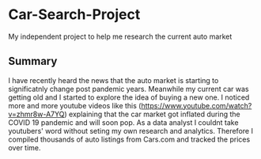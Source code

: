 # Car-Search-Project
My independent project to help me research the current auto market
## Summary
I have recently heard the news that the auto market is starting to significatnly change post pandemic years. Meanwhile my current car was getting old and I started to explore the idea of buying a new one. I noticed more and more youtube videos like this (https://www.youtube.com/watch?v=zhmr8w-A7YQ) explaining that the car market got inflated during the COVID 19 pandemic and will soon pop. As a data analyst I couldnt take youtubers' word without seting my own research and analytics. Therefore I compiled thousands of auto listings from Cars.com and tracked the prices over time. 

